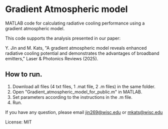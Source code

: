 # Gradient Atmospheric model

MATLAB code for calculating radiative cooling performance using a gradient atmospheric model.

This code supports the analysis presented in our paper:

Y. Jin and M. Kats, "A gradient atmospheric model reveals enhanced radiative cooling potential and demonstrates the advantages of broadband emitters,"
Laser & Photonics Reviews (2025).

## How to run.

1. Download all files (4 txt files, 1 .mat file, 2 .m files) in the same folder.
2. Open "Gradient_atmospheric_model_for_public.m" in MATLAB.
3. Set parameters according to the instructions in the .m file.
4. Run.

If you have any question, please email jin269@wisc.edu or mkats@wisc.edu

License: MIT
